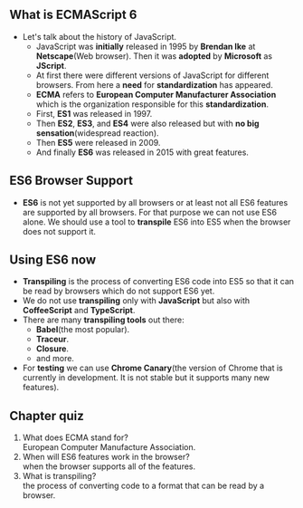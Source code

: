 ## What is ECMAScript 6
* Let's talk about the history of JavaScript.
    * JavaScript was **initially** released in 1995 by **Brendan Ike** at **Netscape**(Web browser). Then it was **adopted** by **Microsoft** as **JScript**.
    * At first there were different versions of JavaScript for different browsers. From here a **need** for **standardization** has appeared.
    * **ECMA** refers to **European Computer Manufacturer Association** which is the organization responsible for this **standardization**.
    * First, **ES1** was released in 1997.
    * Then **ES2**, **ES3**, and **ES4** were also released but with **no big sensation**(widespread reaction).
    * Then **ES5** were released in 2009.
    * And finally **ES6** was released in 2015 with great features.

## ES6 Browser Support
* **ES6** is not yet supported by all browsers or at least not all ES6 features are supported by all browsers. For that purpose we can not use ES6 alone. We should use a tool to **transpile** ES6 into ES5 when the browser does not support it.

## Using ES6 now
* **Transpiling** is the process of converting ES6 code into ES5 so that it can be read by browsers which do not support ES6 yet.
* We do not use **transpiling** only with **JavaScript** but also with **CoffeeScript** and **TypeScript**.   
* There are many **transpiling tools** out there:
    * **Babel**(the most popular).
    * **Traceur**.
    * **Closure**.
    * and more.
* For **testing** we can use **Chrome Canary**(the version of Chrome that is currently in development. It is not stable but it supports many new features).

## Chapter quiz
1. What does ECMA stand for?  
European Computer Manufacture Association.
2. When will ES6 features work in the browser?  
when the browser supports all of the features.
3. What is transpiling?  
the process of converting code to a format that can be read by a browser.
